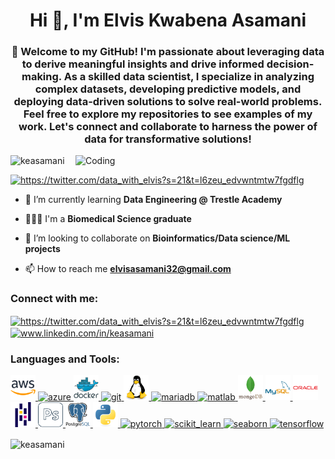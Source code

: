 <h1 align="center">Hi 👋, I'm Elvis Kwabena Asamani</h1>
<h3 align="center">👋 Welcome to my GitHub! I'm passionate about leveraging data to derive meaningful insights and drive informed decision-making. As a skilled data scientist, I specialize in analyzing complex datasets, developing predictive models, and deploying data-driven solutions to solve real-world problems. Feel free to explore my repositories to see examples of my work. Let's connect and collaborate to harness the power of data for transformative solutions!</h3>

<img align="right" alt="Coding" width="400" src="https://imarticus.org/blog/wp-content/uploads/2020/05/de.gif" >


<p align="left"> <img src="https://komarev.com/ghpvc/?username=keasamani&label=Profile%20views&color=0e75b6&style=flat" alt="keasamani" /> </p>

<p align="left"> <a href="https://twitter.com/https://twitter.com/data_with_elvis?s=21&t=l6zeu_edvwntmtw7fgdflg" target="blank"><img src="https://img.shields.io/twitter/follow/https://twitter.com/data_with_elvis?s=21&t=l6zeu_edvwntmtw7fgdflg?logo=twitter&style=for-the-badge" alt="https://twitter.com/data_with_elvis?s=21&t=l6zeu_edvwntmtw7fgdflg" /></a> </p>

- 🌱 I’m currently learning **Data Engineering @ Trestle Academy**

- 👨🏼‍🎓 I'm a **Biomedical Science graduate**
  
- 👯 I’m looking to collaborate on **Bioinformatics/Data science/ML projects**

- 📫 How to reach me **elvisasamani32@gmail.com**
<h3 align="left">Connect with me:</h3>
<p align="left">
<a href="https://twitter.com/https://twitter.com/data_with_elvis?s=21&t=l6zeu_edvwntmtw7fgdflg" target="blank"><img align="center" src="https://raw.githubusercontent.com/rahuldkjain/github-profile-readme-generator/master/src/images/icons/Social/twitter.svg" alt="https://twitter.com/data_with_elvis?s=21&t=l6zeu_edvwntmtw7fgdflg" height="30" width="40" /></a>
<a href="https://linkedin.com/in/www.linkedin.com/in/keasamani" target="blank"><img align="center" src="https://raw.githubusercontent.com/rahuldkjain/github-profile-readme-generator/master/src/images/icons/Social/linked-in-alt.svg" alt="www.linkedin.com/in/keasamani" height="30" width="40" /></a>
</p>

<h3 align="left">Languages and Tools:</h3>
<p align="left"> <a href="https://aws.amazon.com" target="_blank" rel="noreferrer"> <img src="https://raw.githubusercontent.com/devicons/devicon/master/icons/amazonwebservices/amazonwebservices-original-wordmark.svg" alt="aws" width="40" height="40"/> </a> <a href="https://azure.microsoft.com/en-in/" target="_blank" rel="noreferrer"> <img src="https://www.vectorlogo.zone/logos/microsoft_azure/microsoft_azure-icon.svg" alt="azure" width="40" height="40"/> </a> <a href="https://www.docker.com/" target="_blank" rel="noreferrer"> <img src="https://raw.githubusercontent.com/devicons/devicon/master/icons/docker/docker-original-wordmark.svg" alt="docker" width="40" height="40"/> </a> <a href="https://git-scm.com/" target="_blank" rel="noreferrer"> <img src="https://www.vectorlogo.zone/logos/git-scm/git-scm-icon.svg" alt="git" width="40" height="40"/> </a> <a href="https://www.linux.org/" target="_blank" rel="noreferrer"> <img src="https://raw.githubusercontent.com/devicons/devicon/master/icons/linux/linux-original.svg" alt="linux" width="40" height="40"/> </a> <a href="https://mariadb.org/" target="_blank" rel="noreferrer"> <img src="https://www.vectorlogo.zone/logos/mariadb/mariadb-icon.svg" alt="mariadb" width="40" height="40"/> </a> <a href="https://www.mathworks.com/" target="_blank" rel="noreferrer"> <img src="https://upload.wikimedia.org/wikipedia/commons/2/21/Matlab_Logo.png" alt="matlab" width="40" height="40"/> </a> <a href="https://www.mongodb.com/" target="_blank" rel="noreferrer"> <img src="https://raw.githubusercontent.com/devicons/devicon/master/icons/mongodb/mongodb-original-wordmark.svg" alt="mongodb" width="40" height="40"/> </a> <a href="https://www.mysql.com/" target="_blank" rel="noreferrer"> <img src="https://raw.githubusercontent.com/devicons/devicon/master/icons/mysql/mysql-original-wordmark.svg" alt="mysql" width="40" height="40"/> </a> <a href="https://www.oracle.com/" target="_blank" rel="noreferrer"> <img src="https://raw.githubusercontent.com/devicons/devicon/master/icons/oracle/oracle-original.svg" alt="oracle" width="40" height="40"/> </a> <a href="https://pandas.pydata.org/" target="_blank" rel="noreferrer"> <img src="https://raw.githubusercontent.com/devicons/devicon/2ae2a900d2f041da66e950e4d48052658d850630/icons/pandas/pandas-original.svg" alt="pandas" width="40" height="40"/> </a> <a href="https://www.photoshop.com/en" target="_blank" rel="noreferrer"> <img src="https://raw.githubusercontent.com/devicons/devicon/master/icons/photoshop/photoshop-line.svg" alt="photoshop" width="40" height="40"/> </a> <a href="https://www.postgresql.org" target="_blank" rel="noreferrer"> <img src="https://raw.githubusercontent.com/devicons/devicon/master/icons/postgresql/postgresql-original-wordmark.svg" alt="postgresql" width="40" height="40"/> </a> <a href="https://www.python.org" target="_blank" rel="noreferrer"> <img src="https://raw.githubusercontent.com/devicons/devicon/master/icons/python/python-original.svg" alt="python" width="40" height="40"/> </a> <a href="https://pytorch.org/" target="_blank" rel="noreferrer"> <img src="https://www.vectorlogo.zone/logos/pytorch/pytorch-icon.svg" alt="pytorch" width="40" height="40"/> </a> <a href="https://scikit-learn.org/" target="_blank" rel="noreferrer"> <img src="https://upload.wikimedia.org/wikipedia/commons/0/05/Scikit_learn_logo_small.svg" alt="scikit_learn" width="40" height="40"/> </a> <a href="https://seaborn.pydata.org/" target="_blank" rel="noreferrer"> <img src="https://seaborn.pydata.org/_images/logo-mark-lightbg.svg" alt="seaborn" width="40" height="40"/> </a> <a href="https://www.tensorflow.org" target="_blank" rel="noreferrer"> <img src="https://www.vectorlogo.zone/logos/tensorflow/tensorflow-icon.svg" alt="tensorflow" width="40" height="40"/> </a> </p>

<p><img align="center" src="https://github-readme-stats.vercel.app/api/top-langs?username=keasamani&show_icons=true&locale=en&layout=compact" alt="keasamani" /></p>
